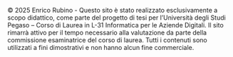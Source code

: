 © 2025 Enrico Rubino - Questo sito è stato realizzato esclusivamente a scopo didattico, come parte del progetto di tesi per l’Università degli Studi Pegaso – Corso di Laurea in L-31 Informatica per le Aziende Digitali. Il sito rimarrà attivo per il tempo necessario alla valutazione da parte della commissione esaminatrice del corso di laurea. Tutti i contenuti sono utilizzati a fini dimostrativi e non hanno alcun fine commerciale.
